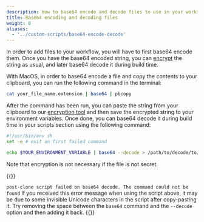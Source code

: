 ```yaml
---
description: How to base64 encode and decode files to use in your workflows
title: Base64 encoding and decoding files
weight: 8
aliases:
  - '../custom-scripts/base64-encode-decode'
---
```


In order to add files to your workflow, you will have to first base64 encode them. Once you have the base64 encoded string, you can [encrypt](../building/encrypting/) the string as usual, and later base64 decode it during build time.

With MacOS, in order to base64 encode a file and copy the contents to your clipboard, you can run the following command in the terminal:

  ```bash
  cat your_file_name.extension | base64 | pbcopy 
  ```
After the command has been run, you can paste the string from your clipboard to our [encryption tool](../building/encrypting/) and then save the encrypted string to your environment variables.
Once done, you can base64 decode it during build time in your scripts section using the following command:

  ```bash
  #!/usr/bin/env sh
  set -e # exit on first failed command

  echo $YOUR_ENVIRONMENT_VARIABLE | base64 --decode > /path/to/decode/to/your_file_name.extension
  ```
Note that encryption is not necessary if the file is not secret.

{{<notebox>}}

`post-clone script failed on base64 decode. The command could not be found`
If you received this error message when using the script above, it may be due to some invisible Unicode characters in the script after copy-pasting it. Try removing the space between the `base64` command and the `--decode` option and then adding it back.
{{</notebox>}}
